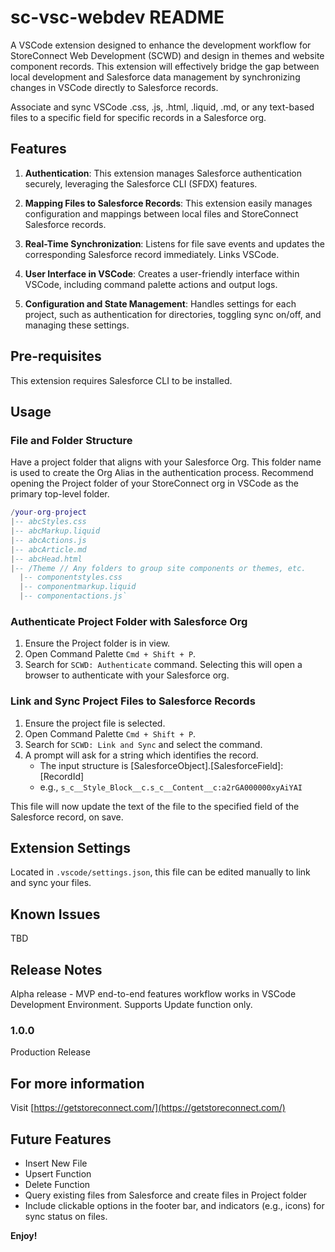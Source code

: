 # sc-vsc-webdev README

A VSCode extension designed to enhance the development workflow for StoreConnect Web Development (SCWD) and design in themes and website component records. This extension will effectively bridge the gap between local development and Salesforce data management by synchronizing changes in VSCode directly to Salesforce records.

Associate and sync VSCode .css, .js, .html, .liquid, .md, or any text-based files to a specific field for specific records in a Salesforce org.

## Features

1. **Authentication**: This extension manages Salesforce authentication securely, leveraging the Salesforce CLI (SFDX) features.

2. **Mapping Files to Salesforce Records**: This extension easily manages configuration and mappings between local files and StoreConnect Salesforce records.

3. **Real-Time Synchronization**: Listens for file save events and updates the corresponding Salesforce record immediately. Links VSCode.

4. **User Interface in VSCode**: Creates a user-friendly interface within VSCode, including command palette actions and output logs.

5. **Configuration and State Management**: Handles settings for each project, such as authentication for directories, toggling sync on/off, and managing these settings.

## Pre-requisites

This extension requires Salesforce CLI to be installed.

## Usage

### File and Folder Structure

Have a project folder that aligns with your Salesforce Org. This folder name is used to create the Org Alias in the authentication process. Recommend opening the Project folder of your StoreConnect org in VSCode as the primary top-level folder.

```lua
/your-org-project
|-- abcStyles.css
|-- abcMarkup.liquid
|-- abcActions.js
|-- abcArticle.md
|-- abcHead.html
|-- /Theme // Any folders to group site components or themes, etc.
  |-- componentstyles.css
  |-- componentmarkup.liquid
  |-- componentactions.js` 
```

### Authenticate Project Folder with Salesforce Org

1.  Ensure the Project folder is in view.
2.  Open Command Palette `Cmd + Shift + P`.
3.  Search for `SCWD: Authenticate` command. Selecting this will open a browser to authenticate with your Salesforce org.

### Link and Sync Project Files to Salesforce Records

1.  Ensure the project file is selected.
2.  Open Command Palette `Cmd + Shift + P`.
3.  Search for `SCWD: Link and Sync` and select the command.
4.  A prompt will ask for a string which identifies the record.
    -   The input structure is [SalesforceObject].[SalesforceField]:[RecordId]
    -   e.g., `s_c__Style_Block__c.s_c__Content__c:a2rGA000000xyAiYAI`

This file will now update the text of the file to the specified field of the Salesforce record, on save.

## Extension Settings

Located in `.vscode/settings.json`, this file can be edited manually to link and sync your files.

## Known Issues

TBD

## Release Notes

Alpha release - MVP end-to-end features workflow works in VSCode Development Environment. Supports Update function only.

### 1.0.0

Production Release

## For more information

Visit [https://getstoreconnect.com/](https://getstoreconnect.com/)

## Future Features

-   Insert New File
-   Upsert Function
-   Delete Function
-   Query existing files from Salesforce and create files in Project folder
-   Include clickable options in the footer bar, and indicators (e.g., icons) for sync status on files.

**Enjoy!**
